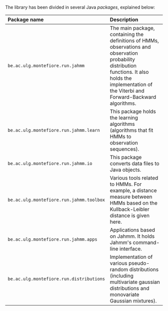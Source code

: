 The library has been divided in several Java _packages_, explained below:

| **Package name** | **Description** |
|:-----------------|:----------------|
| `be.ac.ulg.montefiore.run.jahmm` 	| The main package, containing the definitions of HMMs, observations and observation probability distribution functions. It also holds the implementation of the Viterbi and Forward-Backward algorithms.|
| `be.ac.ulg.montefiore.run.jahmm.learn` | This package holds the learning algorithms (algorithms that fit HMMs to observation sequences). |
| `be.ac.ulg.montefiore.run.jahmm.io` |	This package converts data files to Java objects.|
| `be.ac.ulg.montefiore.run.jahmm.toolbox` |	Various tools related to HMMs. For example, a distance measure between HMMs based on the Kullback-Leibler distance is given here.|
| `be.ac.ulg.montefiore.run.jahmm.apps` |	Applications based on Jahmm. It holds Jahmm's command-line interface.|
| `be.ac.ulg.montefiore.run.distributions` | 	Implementation of various pseudo-random distributions (including multivariate gaussian distributions and monovariate Gaussian mixtures).|
